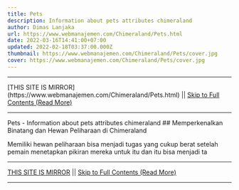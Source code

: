 ```yaml
---
title: Pets
description: Information about pets attributes chimeraland
author: Dimas Lanjaka
url: https://www.webmanajemen.com/Chimeraland/Pets.html
date: 2022-03-16T14:41:00+07:00
updated: 2022-02-18T03:37:00.000Z
thumbnail: https://www.webmanajemen.com/Chimeraland/Pets/cover.jpg
cover: https://www.webmanajemen.com/Chimeraland/Pets/cover.jpg
---
```


<hr/> [THIS SITE IS MIRROR](https://www.webmanajemen.com/Chimeraland/Pets.html) || <a href="https://www.webmanajemen.com/Chimeraland/Pets.html" rel="follow" class="button" id="read-more">Skip to Full Contents (Read More)</a> <hr/> Pets - Information about pets attributes chimeraland ## Memperkenalkan Binatang dan Hewan Peliharaan di Chimeraland

Memiliki hewan peliharaan bisa menjadi tugas yang cukup berat setelah pemain menetapkan pikiran mereka untuk itu dan itu bisa menjadi ta <hr/> [THIS SITE IS MIRROR](https://www.webmanajemen.com/Chimeraland/Pets.html) || <a href="https://www.webmanajemen.com/Chimeraland/Pets.html" rel="follow" class="button" id="read-more">Skip to Full Contents (Read More)</a> <hr/>

<script>
    if (location.host.includes('dimaslanjaka12')) {
      location.replace('https://www.webmanajemen.com/Chimeraland/Pets.html');
    }
  </script>